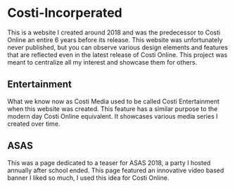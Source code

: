 # Costi-Incorperated
This is a website I created around 2018 and was the predecessor to Costi Online an entire 6 years before its release. This website was unfortunately never published, but you can observe various design elements and features that are reflected even in the latest release of Costi Online. This project was meant to centralize all my interest and showcase them for others.

## Entertainment
What we know now as Costi Media used to be called Costi Entertainment when this website was created. This feature has a similar purpose to the modern day Costi Online equivalent. It showcases various media series I created over time.

## ASAS
This was a page dedicated to a teaser for ASAS 2018, a party I hosted annually after school ended. This page featured an innovative video based banner I liked so much, I used this idea for Costi Online.